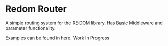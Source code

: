 # Redom Router
A simple routing system for the [RE:DOM](https://github.com/redom/redom)
library. Has Basic Middleware and parameter functionality. 

Examples can be found in [here](./example/app.js). Work In Progress

